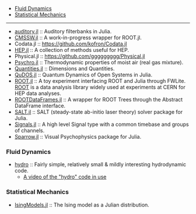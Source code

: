 * [Fluid Dynamics](#fluid-dynamics)
* [Statistical Mechanics](#statistical-mechanics)

----

- [auditory.jl](https://github.com/jfsantos/auditory.jl) :: Auditory filterbanks in Julia.
- [CMSSW.jl](https://github.com/jpata/CMSSW.jl) :: A work-in-progress wrapper for ROOT.jl.
- Codata.jl :: https://github.com/kofron/Codata.jl
- [HEP.jl](https://github.com/jpata/HEP.jl) :: A collection of methods useful for HEP.
- Physical.jl :: https://github.com/ggggggggg/Physical.jl
- [Psychro.jl](https://github.com/pjabardo/Psychro.jl) :: Thermodynamic properties of moist air (real gas mixture).
- [Quantities.jl](https://github.com/ElOceanografo/Quantities.jl) :: Dimensions and Quantities.
- [QuDOS.jl](https://github.com/acroy/QuDOS.jl) :: Quantum Dynamics of Open Systems in Julia.
- [ROOT.jl](https://github.com/jpata/ROOT.jl) :: A toy experiment interfacing ROOT and Julia through FWLite. [ROOT](http://root.cern.ch) is a data analysis library widely used at experiments at CERN for HEP data analyses.
- [ROOTDataFrames.jl](https://github.com/jpata/ROOTDataFrames.jl) :: A wrapper for ROOT Trees through the Abstract DataFrame interface.
- [SALT.jl](https://github.com/xdavidliu/SALT.jl) :: SALT (steady-state ab-initio laser theory) solver package for Julia.
- [Signals.jl](https://github.com/mbauman/Signals.jl) :: A high level Signal type with a common timebase and groups of channels.
- [Sparrow.jl](https://github.com/rennis250/Sparrow.jl) :: Visual Psychophysics package for Julia.

### Fluid Dynamics 
- [hydro](http://github.com/natj/hydro) :: Fairly simple, relatively small & mildly interesting hydrodynamic code.
   * [A video of the "hydro" code in use](https://vimeo.com/95607699)


### Statistical Mechanics
- [IsingModels.jl](https://github.com/johnmyleswhite/IsingModels.jl) :: The Ising model as a Julian distribution.



